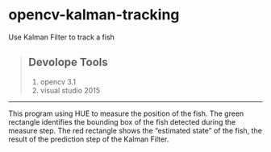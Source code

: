 # opencv-kalman-tracking
Use Kalman Filter to track a fish 
>## Devolope Tools
> 1.  opencv 3.1
> 2.  visual studio 2015
--------------------------------------------------------------------------
This program using HUE to measure the position of the fish.
The green rectangle identifies the bounding box of the fish detected during the measure step.
The red rectangle shows the “estimated state” of the fish, the result of the prediction step of the Kalman Filter.
